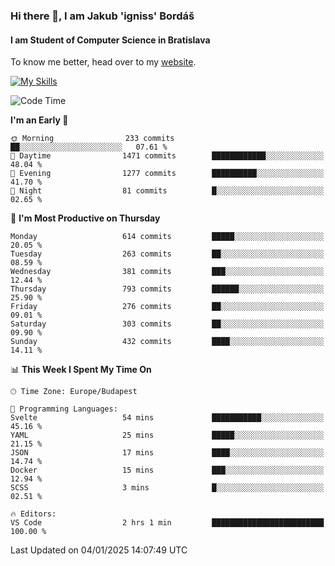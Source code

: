 ### Hi there 👋, I am Jakub 'igniss' Bordáš

#### I am Student of Computer Science in Bratislava
To know me better, head over to my [website](https://bordas.sk).

[![My Skills](https://skillicons.dev/icons?i=js,html,css,figma,svelte,java,kotlin,python,postgresql,typescript,nest,nodejs)](https://bordas.sk)


<!--START_SECTION:waka-->
![Code Time](http://img.shields.io/badge/Code%20Time-1%2C614%20hrs%2035%20mins-blue)

**I'm an Early 🐤** 

```text
🌞 Morning                233 commits         ██░░░░░░░░░░░░░░░░░░░░░░░   07.61 % 
🌆 Daytime                1471 commits        ████████████░░░░░░░░░░░░░   48.04 % 
🌃 Evening                1277 commits        ██████████░░░░░░░░░░░░░░░   41.70 % 
🌙 Night                  81 commits          █░░░░░░░░░░░░░░░░░░░░░░░░   02.65 % 
```
📅 **I'm Most Productive on Thursday** 

```text
Monday                   614 commits         █████░░░░░░░░░░░░░░░░░░░░   20.05 % 
Tuesday                  263 commits         ██░░░░░░░░░░░░░░░░░░░░░░░   08.59 % 
Wednesday                381 commits         ███░░░░░░░░░░░░░░░░░░░░░░   12.44 % 
Thursday                 793 commits         ██████░░░░░░░░░░░░░░░░░░░   25.90 % 
Friday                   276 commits         ██░░░░░░░░░░░░░░░░░░░░░░░   09.01 % 
Saturday                 303 commits         ██░░░░░░░░░░░░░░░░░░░░░░░   09.90 % 
Sunday                   432 commits         ████░░░░░░░░░░░░░░░░░░░░░   14.11 % 
```


📊 **This Week I Spent My Time On** 

```text
🕑︎ Time Zone: Europe/Budapest

💬 Programming Languages: 
Svelte                   54 mins             ███████████░░░░░░░░░░░░░░   45.16 % 
YAML                     25 mins             █████░░░░░░░░░░░░░░░░░░░░   21.15 % 
JSON                     17 mins             ████░░░░░░░░░░░░░░░░░░░░░   14.74 % 
Docker                   15 mins             ███░░░░░░░░░░░░░░░░░░░░░░   12.94 % 
SCSS                     3 mins              █░░░░░░░░░░░░░░░░░░░░░░░░   02.51 % 

🔥 Editors: 
VS Code                  2 hrs 1 min         █████████████████████████   100.00 % 
```


 Last Updated on 04/01/2025 14:07:49 UTC
<!--END_SECTION:waka-->
